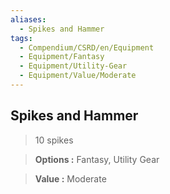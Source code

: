 ```yaml
---
aliases:
  - Spikes and Hammer
tags:
  - Compendium/CSRD/en/Equipment
  - Equipment/Fantasy
  - Equipment/Utility-Gear
  - Equipment/Value/Moderate
---
```

  
    
## Spikes and Hammer    
    
>10 spikes    
> **Options :** Fantasy, Utility Gear    
> **Value :** Moderate